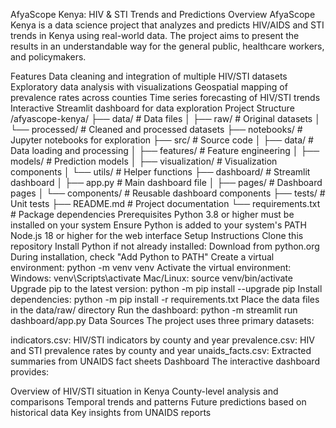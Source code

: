 AfyaScope Kenya: HIV & STI Trends and Predictions
Overview
AfyaScope Kenya is a data science project that analyzes and predicts HIV/AIDS and STI trends in Kenya using real-world data. The project aims to present the results in an understandable way for the general public, healthcare workers, and policymakers.

Features
Data cleaning and integration of multiple HIV/STI datasets
Exploratory data analysis with visualizations
Geospatial mapping of prevalence rates across counties
Time series forecasting of HIV/STI trends
Interactive Streamlit dashboard for data exploration
Project Structure
/afyascope-kenya/
├── data/                      # Data files
│   ├── raw/                   # Original datasets
│   └── processed/             # Cleaned and processed datasets
├── notebooks/                 # Jupyter notebooks for exploration
├── src/                       # Source code
│   ├── data/                  # Data loading and processing
│   ├── features/              # Feature engineering
│   ├── models/                # Prediction models
│   ├── visualization/         # Visualization components
│   └── utils/                 # Helper functions
├── dashboard/                 # Streamlit dashboard
│   ├── app.py                 # Main dashboard file
│   ├── pages/                 # Dashboard pages
│   └── components/            # Reusable dashboard components
├── tests/                     # Unit tests
├── README.md                  # Project documentation
└── requirements.txt           # Package dependencies
Prerequisites
Python 3.8 or higher must be installed on your system
Ensure Python is added to your system's PATH
Node.js 18 or higher for the web interface
Setup Instructions
Clone this repository
Install Python if not already installed:
Download from python.org
During installation, check "Add Python to PATH"
Create a virtual environment:
python -m venv venv
Activate the virtual environment:
Windows: venv\Scripts\activate
Mac/Linux: source venv/bin/activate
Upgrade pip to the latest version:
python -m pip install --upgrade pip
Install dependencies:
python -m pip install -r requirements.txt
Place the data files in the data/raw/ directory
Run the dashboard:
python -m streamlit run dashboard/app.py
Data Sources
The project uses three primary datasets:

indicators.csv: HIV/STI indicators by county and year
prevalence.csv: HIV and STI prevalence rates by county and year
unaids_facts.csv: Extracted summaries from UNAIDS fact sheets
Dashboard
The interactive dashboard provides:

Overview of HIV/STI situation in Kenya
County-level analysis and comparisons
Temporal trends and patterns
Future predictions based on historical data
Key insights from UNAIDS reports
